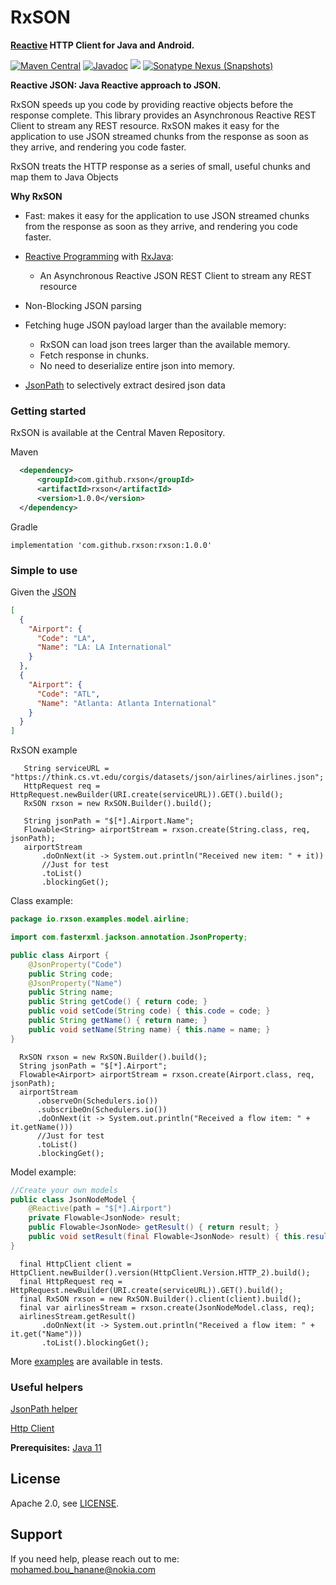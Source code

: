 RxSON
=====================
**[Reactive](http://www.reactive-streams.org/) HTTP Client for Java and Android.**

[![Maven Central](https://maven-badges.herokuapp.com/maven-central/com.github.rxson/rxson/badge.svg)](https://maven-badges.herokuapp.com/maven-central/com.github.rxson/rxson)
[![Javadoc](https://www.javadoc.io/badge/com.github.rxson/rxson.svg)](http://www.javadoc.io/doc/com.github.rxson/rxson)
![](https://img.shields.io/github/license/rxson/rxson.svg)
[![Sonatype Nexus (Snapshots)](https://img.shields.io/nexus/s/https/oss.sonatype.org/com.github.rxson/rxson.svg)](https://oss.sonatype.org/content/repositories/snapshots/com/github/rxson/rxson/)

**Reactive JSON: Java Reactive approach to JSON.**

 RxSON speeds up you code by providing reactive objects before the response complete.
 This library provides an Asynchronous Reactive REST Client to stream any REST resource.
 RxSON makes it easy for the application to use JSON streamed chunks from the response as soon as they arrive, and rendering you code faster.

 RxSON treats the HTTP response as a series of small, useful chunks and map them to Java Objects
 
**Why RxSON**

- Fast:
makes it easy for the application to use JSON streamed chunks
from the response as soon as they arrive, and rendering you code faster.
- [Reactive Programming](http://www.reactive-streams.org/) with [RxJava](https://github.com/ReactiveX/RxJava):
    * An Asynchronous Reactive JSON REST Client to stream any REST resource
- Non-Blocking JSON parsing
- Fetching huge JSON payload larger than the available memory:
   * RxSON can load json trees larger than the available memory.
   * Fetch response in chunks.
   * No need to deserialize entire json into memory.
    
- [JsonPath](https://github.com/json-path/JsonPath) to selectively extract desired json data 

### Getting started
RxSON is available at the Central Maven Repository.

Maven
```xml
  <dependency>
      <groupId>com.github.rxson</groupId>
      <artifactId>rxson</artifactId>
      <version>1.0.0</version>
  </dependency>
```
Gradle
```
implementation 'com.github.rxson:rxson:1.0.0'
```
### Simple to use
Given the [JSON](https://think.cs.vt.edu/corgis/datasets/json/airlines/airlines.json)
```json
[
  {
    "Airport": {
      "Code": "LA",
      "Name": "LA: LA International"
    }
  },
  {
    "Airport": {
      "Code": "ATL",
      "Name": "Atlanta: Atlanta International"
    }
  }
]
```

RxSON example
```
   String serviceURL = "https://think.cs.vt.edu/corgis/datasets/json/airlines/airlines.json";
   HttpRequest req = HttpRequest.newBuilder(URI.create(serviceURL)).GET().build();
   RxSON rxson = new RxSON.Builder().build();

   String jsonPath = "$[*].Airport.Name";
   Flowable<String> airportStream = rxson.create(String.class, req, jsonPath);
   airportStream
       .doOnNext(it -> System.out.println("Received new item: " + it))
       //Just for test
       .toList()
       .blockingGet();
```

Class example:

```java
package io.rxson.examples.model.airline;

import com.fasterxml.jackson.annotation.JsonProperty;

public class Airport {
    @JsonProperty("Code")
    public String code;
    @JsonProperty("Name")
    public String name;
    public String getCode() { return code; }
    public void setCode(String code) { this.code = code; }
    public String getName() { return name; }
    public void setName(String name) { this.name = name; }
}
```

```
  RxSON rxson = new RxSON.Builder().build();
  String jsonPath = "$[*].Airport";
  Flowable<Airport> airportStream = rxson.create(Airport.class, req, jsonPath);
  airportStream
      .observeOn(Schedulers.io())
      .subscribeOn(Schedulers.io())
      .doOnNext(it -> System.out.println("Received a flow item: " + it.getName()))
      //Just for test
      .toList()
      .blockingGet();
```

Model example:

```java
//Create your own models
public class JsonNodeModel {
    @Reactive(path = "$[*].Airport")
    private Flowable<JsonNode> result;
    public Flowable<JsonNode> getResult() { return result; }
    public void setResult(final Flowable<JsonNode> result) { this.result = result; }
}
```
```
  final HttpClient client = HttpClient.newBuilder().version(HttpClient.Version.HTTP_2).build();
  final HttpRequest req = HttpRequest.newBuilder(URI.create(serviceURL)).GET().build();
  final RxSON rxson = new RxSON.Builder().client(client).build();
  final var airlinesStream = rxson.create(JsonNodeModel.class, req);
  airlinesStream.getResult()
       .doOnNext(it -> System.out.println("Received a flow item: " + it.get("Name")))
       .toList().blockingGet();
```

More [examples](https://github.com/rxson/rxson/tree/rxson/src/test/java/io/rxson/examples) are available in tests.

### Useful helpers
[JsonPath helper](http://jsonpath.herokuapp.com/?path=$.store.book[*].author)

[Http Client](https://docs.oracle.com/en/java/javase/11/docs/api/java.net.http/java/net/http/HttpClient.html)

 **Prerequisites:** [Java 11](https://www.oracle.com/java/technologies/javase-jdk11-downloads.html)
 
 ## License
 
 Apache 2.0, see [LICENSE](LICENSE).
 
 ## Support
 
 If you need help, please reach out to me: [mohamed.bou_hanane@nokia.com](mohamed.bou_hanane@nokia.com)